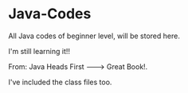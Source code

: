 # Java-Codes

All Java codes of beginner level, will be stored here.

I'm still learning it!!

From: Java Heads First ---> Great Book!.


I've included the class files too.

